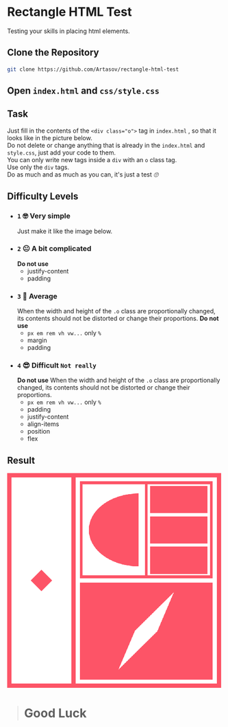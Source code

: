 # Rectangle HTML Test
Testing your skills in placing html elements.

## Clone the Repository
   ```sh
   git clone https://github.com/Artasov/rectangle-html-test
   ```
   
## Open `index.html` and `css/style.css`

## Task
   Just fill in the contents of the `<div class="o">` tag 
   in `index.html` , so that it looks like in the picture below.<br>
   Do not delete or change anything that is already in the 
   `index.html` and `style.css`, just add your code to them.<br>
   You can only write new tags inside a `div` with an `o` class tag.<br>
   Use only the `div` tags. <br>
   Do as much and as much as you can, it's just a test *🙄*
## Difficulty Levels
  * ### `1` 🤓 Very simple
     Just make it like the image below.
  * ### `2` 😐 A bit complicated
     **Do not use**
     * justify-content
     * padding
  * ### `3` 🧐 Average
     When the width and height of the `.o` class are proportionally changed,
     its contents should not be distorted or change their proportions. 
     **Do not use**
     * `px em rem vh vw...` only `%`
     * margin
     * padding
  * ### `4` 😎 Difficult `Not really`
     **Do not use**
     When the width and height of the `.o` class are proportionally changed,
     its contents should not be distorted or change their proportions.
     * `px em rem vh vw...` only `%`
     * padding
     * justify-content
     * align-items
     * position
     * flex

## Result
![](img/result.png)

> # Good Luck
